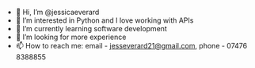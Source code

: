 - 👋 Hi, I’m @jessicaeverard
- 👀 I’m interested in Python and I love working with APIs
- 🌱 I’m currently learning software development
- 💞️ I’m looking for more experience
- 📫 How to reach me: email - jesseverard21@gmail.com, phone - 07476 8388855

<!---
jessicaeverard/jessicaeverard is a ✨ special ✨ repository because its `README.md` (this file) appears on your GitHub profile.
You can click the Preview link to take a look at your changes.
--->
